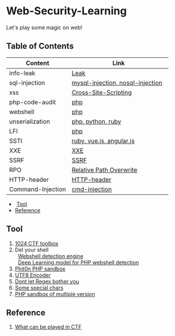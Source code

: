 # Web-Security-Learning    
Let's play some magic on web!

## Table of Contents  
Content | Link
------------ | -------------
info-leak | [Leak](https://github.com/shinmao/Web-Security-Learning/tree/master/INFO-leak)
sql-injection | [mysql-injection, nosql-injection](https://github.com/shinmao/Web-Security-Learning/tree/master/SQL-inj)   
xss | [Cross-Site-Scripting](https://github.com/shinmao/Web-Security-Learning/tree/master/XSS)   
php-code-audit | [php](https://github.com/shinmao/Web-Security-Learning/tree/master/PHP-Code-Audt)   
webshell | [php](https://github.com/shinmao/Web-Security-Learning/tree/master/Webshell)   
unserialization | [php, python, ruby](https://github.com/shinmao/Web-Security-Learning/tree/master/Unserialization)  
LFI | [php](https://github.com/shinmao/Web-Security-Learning/tree/master/LFI)  
SSTI | [ruby, vue.js, angular.js](https://github.com/shinmao/Web-Security-Learning/tree/master/SSTI)  
XXE | [XXE](https://github.com/shinmao/Web-Security-Learning/tree/master/XXE)  
SSRF | [SSRF](https://github.com/shinmao/Web-Security-Learning/tree/master/SSRF)  
RPO | [Relative Path Overwrite](https://github.com/shinmao/Web-Security-Learning/tree/master/RPO)  
HTTP-header | [HTTP-header](https://github.com/shinmao/Web-Security-Learning/tree/master/HTTP-header)   
Command-Injection | [cmd-injection](https://github.com/shinmao/Web-Security-Learning/tree/master/cmd-injection)  

*  [Tool](#tool)  
*  [Reference](#reference)  

## Tool
1. [1024 CTF toolbox](https://1024tools.com/)  
2. Del your shell  
   [Webshell detection engine](https://scanner.baidu.com/#/pages/intro)  
   [Deep Learning model for PHP webshell detection](http://webshell.cdxy.me/)  
3. [Phit0n PHP sandbox](http://675ba661.2m1.pw/dbc05bfc-3302-4565-9ac9-3c94d905e53b.php)  
4. [UTF8 Encoder <Nice>](https://mothereff.in/utf-8)  
5. [Dont let Regex bother you](https://regex101.com/)   
6. [Some special chars](http://www.cnblogs.com/balaamwe/archive/2012/03/15/2397998.html)  
7. [PHP sandbox of multiple version](http://sandbox.onlinephpfunctions.com/)

## Reference
1. [What can be played in CTF](https://weibo.com/ttarticle/p/show?id=2309403980950244591011)
